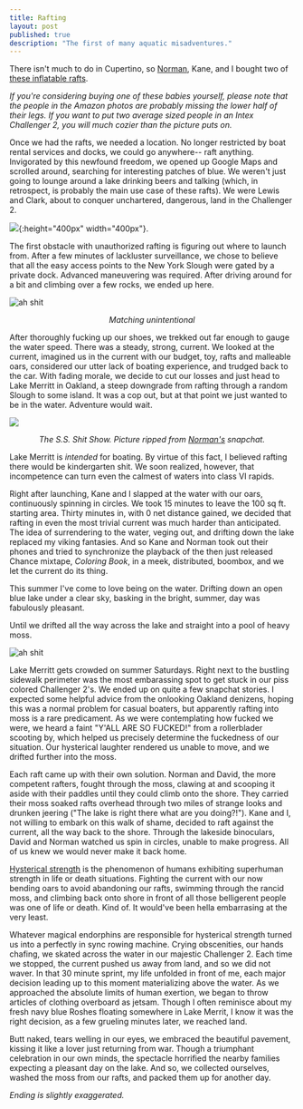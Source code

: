 ```yaml
---
title: Rafting
layout: post
published: true
description: "The first of many aquatic misadventures."
---
```


There isn't much to do in Cupertino, so [Norman](http://normanmu.com/), Kane, and I bought two of [these inflatable rafts](https://www.amazon.com/Intex-Challenger-2-Person-Inflatable-French/dp/B000Y22BBA). 

*If you're considering buying one of these babies yourself, please note that the people in the Amazon photos are probably missing the lower half of their legs.  If you want to put two average sized people in an Intex Challenger 2, you will much cozier than the picture puts on.*

Once we had the rafts, we needed a location.  No longer restricted by boat rental services and docks, we could go anywhere-- raft anything.  Invigorated by this newfound freedom, we opened up Google Maps and scrolled around, searching for interesting patches of blue.  We weren't just going to lounge around a lake drinking beers and talking (which, in retrospect, is probably the main use case of these rafts).  We were Lewis and Clark, about to conquer unchartered, dangerous, land in the Challenger 2.  

![](/images/rafting/brownsisland.png){:height="400px" width="400px"}.

The first obstacle with unauthorized rafting is figuring out where to launch from.  After a few minutes of lackluster surveillance, we chose to believe that all the easy access points to the New York Slough were gated by a private dock.  Advanced maneuvering was required.  After driving around for a bit and climbing over a few rocks, we ended up here.

![](/images/rafting/swamp.png "ah shit")
<center><em>Matching unintentional</em></center>

After thoroughly fucking up our shoes, we trekked out far enough to gauge the water speed.  There was a steady, strong, current.  We looked at the current, imagined us in the current with our budget, toy, rafts and malleable oars, considered our utter lack of boating experience, and trudged back to the car.  With fading morale, we decide to cut our losses and just head to Lake Merritt in Oakland, a steep downgrade from rafting through a random Slough to some island.  It was a cop out, but at that point we just wanted to be in the water.  Adventure would wait.

![](/images/rafting/cozy.png)
<center><em>The S.S. Shit Show. Picture ripped from <a href='http://normanmu.com/'>Norman's</a> snapchat.</em></center>

Lake Merritt is *intended* for boating.  By virtue of this fact, I believed rafting there would be kindergarten shit.  We soon realized, however, that incompetence can turn even the calmest of waters into class VI rapids.  

Right after launching, Kane and I slapped at the water with our oars, continuously spinning in circles.  We took 15 minutes to leave the 100 sq ft. starting area.  Thirty minutes in, with 0 net distance gained, we decided that rafting in even the most trivial current was much harder than anticipated.  The idea of surrendering to the water, veging out, and drifting down the lake replaced my viking fantasies.  And so Kane and Norman took out their phones and tried to synchronize the playback of the then just released Chance mixtape, *Coloring Book*, in a meek, distributed, boombox, and we let the current do its thing.  

This summer I've come to love being on the water.  Drifting down an open blue lake under a clear sky, basking in the bright, summer, day was fabulously pleasant.  

Until we drifted all the way across the lake and straight into a pool of heavy moss.

![](/images/rafting/stranded.png "ah shit")

Lake Merritt gets crowded on summer Saturdays.  Right next to the bustling sidewalk perimeter was the most embarassing spot to get stuck in our piss colored Challenger 2's.  We ended up on quite a few snapchat stories.  I expected some helpful advice from the onlooking Oakland denizens, hoping this was a normal problem for casual boaters, but apparently rafting into moss is a rare predicament.  As we were contemplating how fucked we were, we heard a faint "Y'ALL ARE SO FUCKED!" from a rollerblader scooting by, which helped us precisely determine the fuckedness of our situation.  Our hysterical laughter rendered us unable to move, and we drifted further into the moss.  

Each raft came up with their own solution.  Norman and David, the more competent rafters, fought through the moss, clawing at and scooping it aside with their paddles until they could climb onto the shore.  They carried their moss soaked rafts overhead through two miles of strange looks and drunken jeering ("The lake is right there what are you doing?!").  Kane and I, not willing to embark on this walk of shame, decided to raft against the current, all the way back to the shore.  Through the lakeside binoculars, David and Norman watched us spin in circles, unable to make progress.  All of us knew we would never make it back home.

[Hysterical strength](https://www.wikiwand.com/en/Hysterical_strength) is the phenomenon of humans exhibiting superhuman strength in life or death situations.  Fighting the current with our now bending oars to avoid abandoning our rafts, swimming through the rancid moss, and climbing back onto shore in front of all those belligerent people was one of life or death.  Kind of.  It would've been hella embarrasing at the very least.  

Whatever magical endorphins are responsible for hysterical strength turned us into a perfectly in sync rowing machine.  Crying obscenities, our hands chafing, we skated across the water in our majestic Challenger 2.  Each time we stopped, the current pushed us away from land, and so we did not waver.  In that 30 minute sprint, my life unfolded in front of me, each major decision leading up to this moment materializing above the water.  As we approached the absolute limits of human exertion, we began to throw articles of clothing overboard as jetsam.  Though I often reminisce about my fresh navy blue Roshes floating somewhere in Lake Merrit, I know it was the right decision, as a few grueling minutes later, we reached land.  

Butt naked, tears welling in our eyes, we embraced the beautiful pavement, kissing it like a lover just returning from war.  Though a triumphant celebration in our own minds, the spectacle horrified the nearby families expecting a pleasant day on the lake.  And so, we collected ourselves, washed the moss from our rafts, and packed them up for another day.

*Ending is slightly exaggerated.*

